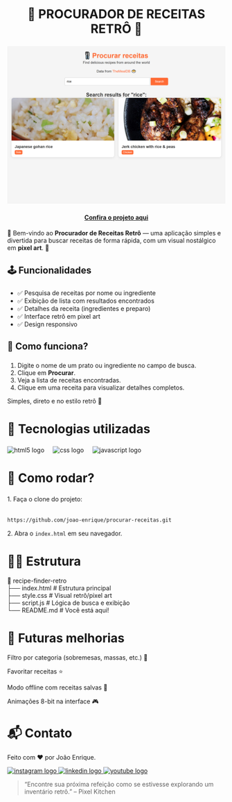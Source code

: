 <h1 align="center">🍲 PROCURADOR DE RECEITAS RETRÔ 🍲</h1>

###

<img src="preview.png"/>

<h4 align="center"><a href="https://joao-enrique.github.io/procurar-receitas/">Confira o projeto aqui</a></h4>

👾 Bem-vindo ao **Procurador de Receitas Retrô** — uma aplicação simples e divertida para buscar receitas de forma rápida, com um visual nostálgico em **pixel art**. 🚀  

###

<h2 align="left">🕹️ Funcionalidades</h2>

###
- ✅ Pesquisa de receitas por nome ou ingrediente  
- ✅ Exibição de lista com resultados encontrados  
- ✅ Detalhes da receita (ingredientes e preparo)  
- ✅ Interface retrô em pixel art  
- ✅ Design responsivo  

###

<h2 align="left">🧠 Como funciona?</h2>

###
1. Digite o nome de um prato ou ingrediente no campo de busca.  
2. Clique em **Procurar**.  
3. Veja a lista de receitas encontradas.  
4. Clique em uma receita para visualizar detalhes completos.  

Simples, direto e no estilo retrô 🎨  

###

<h1 align="left">💾 Tecnologias utilizadas</h1>

###
<div align="left">
  <img src="https://cdn.jsdelivr.net/gh/devicons/devicon/icons/html5/html5-original.svg" height="40" alt="html5 logo"  />
  <img width="12" />
  <img src="https://cdn.jsdelivr.net/gh/devicons/devicon/icons/css3/css3-original.svg" height="40" alt="css logo"  />
  <img width="12" />
  <img src="https://cdn.jsdelivr.net/gh/devicons/devicon/icons/javascript/javascript-original.svg" height="40" alt="javascript logo"  />
</div>

###

<h1 align="left">🧪 Como rodar?</h1>

###
<p align="left">1. Faça o clone do projeto:</p>

```bash

https://github.com/joao-enrique/procurar-receitas.git

```

<p align="left">2. Abra o <code>index.html</code> em seu navegador.</p>
<h1 align="left">👨‍💻 Estrutura</h1>

📁 recipe-finder-retro<br>
├── index.html # Estrutura principal<br>
├── style.css # Visual retrô/pixel art<br>
├── script.js # Lógica de busca e exibição<br>
└── README.md # Você está aqui!

<h1 align="left">🔮 Futuras melhorias</h1>

Filtro por categoria (sobremesas, massas, etc.) 🍰

Favoritar receitas ⭐

Modo offline com receitas salvas 💾

Animações 8-bit na interface 🎮

<h1 align="left">📬 Contato</h1> <p align="left">Feito com ❤️ por João Enrique.</p> <div align="left"> <a href="https://www.instagram.com/joao__dev/" target="_blank"> <img src="https://raw.githubusercontent.com/maurodesouza/profile-readme-generator/master/src/assets/icons/social/instagram/default.svg" width="52" height="40" alt="instagram logo" /> </a> <a href="https://www.linkedin.com/in/joao-enrique-dev/" target="_blank"> <img src="https://raw.githubusercontent.com/maurodesouza/profile-readme-generator/master/src/assets/icons/social/linkedin/default.svg" width="52" height="40" alt="linkedin logo" /> </a> <a href="https://www.youtube.com/@joao__dev" target="_blank"> <img src="https://raw.githubusercontent.com/maurodesouza/profile-readme-generator/master/src/assets/icons/social/youtube/default.svg" width="52" height="40" alt="youtube logo" /> </a> </div>

> “Encontre sua próxima refeição como se estivesse explorando um inventário retrô.” – Pixel Kitchen